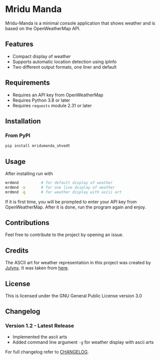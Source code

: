# Mridu Manda

Mridu-Manda is a minimal console application that shows weather and is based on the OpenWeatherMap API.

## Features

- Compact display of weather
- Supports automatic location detection using ipInfo
- Two different output formats, one liner and default

## Requirements

- Requires an API key from OpenWeatherMap
- Requires Python 3.8 or later
- Requires `requests` module 2.31 or later

## Installation

### From PyPI

```bash
pip install mridumanda_shvedt
```

## Usage

After installing run with

```bash
mrdmnd          # for default display of weather
mrdmnd -o       # for one line display of weather
mrdmnd -g       # for weather display with ascii art
```

If it is first time, you will be prompted to enter your API key from OpenWeatherMap. After it is done, run the program again and enjoy.

## Contributions

Feel free to contribute to the project by opening an issue.

## Credits

The ASCII art for weather representation in this project was created by [Julynx](https://github.com/Julynx). It was taken from [here](https://github.com/Julynx/wthr).


## License

This is licensed under the GNU General Public License version 3.0

## Changelog

### Version 1.2 - Latest Release

- Implemented the ascii arts
- Added command line argument `-g` for weather display with ascii arts

For full changelog refer to [CHANGELOG](https://github.com/shvedt/mridu-manda/blob/main/CHANGELOG.md).
